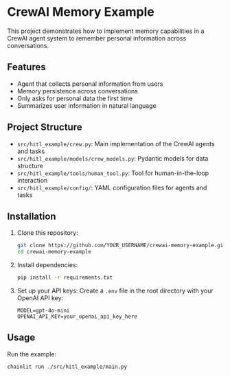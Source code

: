 # CrewAI Memory Example

This project demonstrates how to implement memory capabilities in a CrewAI agent system to remember personal information across conversations.

## Features

- Agent that collects personal information from users
- Memory persistence across conversations
- Only asks for personal data the first time
- Summarizes user information in natural language

## Project Structure

- `src/hitl_example/crew.py`: Main implementation of the CrewAI agents and tasks
- `src/hitl_example/models/crew_models.py`: Pydantic models for data structure
- `src/hitl_example/tools/human_tool.py`: Tool for human-in-the-loop interaction
- `src/hitl_example/config/`: YAML configuration files for agents and tasks

## Installation

1. Clone this repository:
   ```bash
   git clone https://github.com/YOUR_USERNAME/crewai-memory-example.git
   cd crewai-memory-example
   ```

2. Install dependencies:
   ```bash
   pip install -r requirements.txt
   ```

3. Set up your API keys:
   Create a `.env` file in the root directory with your OpenAI API key:
   ```
   MODEL=gpt-4o-mini
   OPENAI_API_KEY=your_openai_api_key_here
   ```

## Usage

Run the example:

```
chainlit run ./src/hitl_example/main.py
```